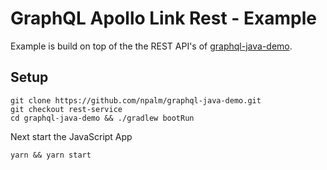 # GraphQL Apollo Link Rest - Example

Example is build on top of the the REST API's of [graphql-java-demo](https://github.com/npalm/graphql-java-demo/tree/rest-service).

## Setup
```
git clone https://github.com/npalm/graphql-java-demo.git
git checkout rest-service
cd graphql-java-demo && ./gradlew bootRun
```
Next start the JavaScript App
```
yarn && yarn start
```